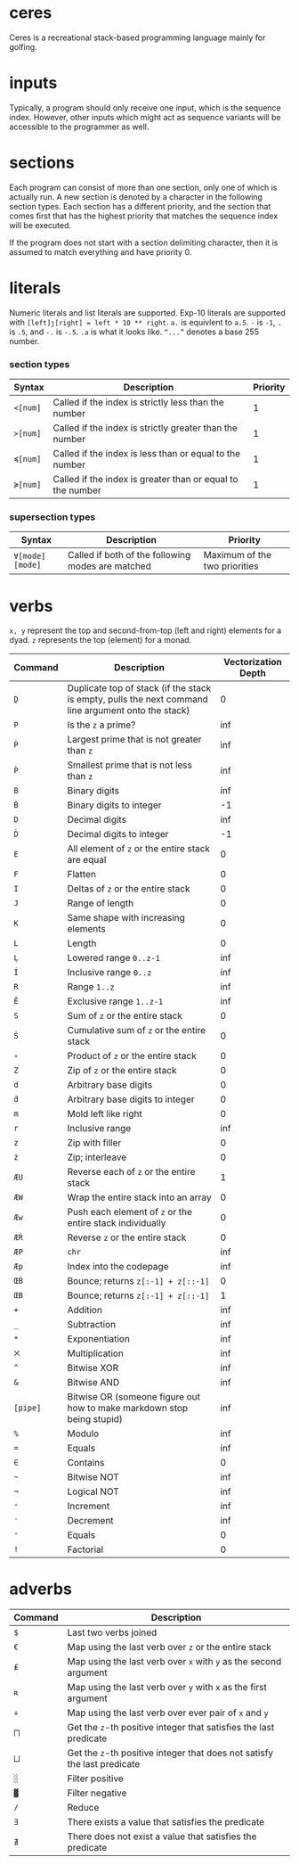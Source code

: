 # ceres
Ceres is a recreational stack-based programming language mainly for golfing.

# inputs
Typically, a program should only receive one input, which is the sequence index. However, other inputs which might act as sequence variants will be accessible to the programmer as well.

# sections
Each program can consist of more than one section, only one of which is actually run. A new section is denoted by a character in the following section types. Each section has a different priority, and the section that comes first that has the highest priority that matches the sequence index will be executed.

If the program does not start with a section delimiting character, then it is assumed to match everything and have priority 0.

# literals
Numeric literals and list literals are supported. Exp-10 literals are supported with `[left]ȷ[right] = left * 10 ** right`. `a.` is equivlent to `a.5`. `-` is `-1`, `.` is `.5`, and `-.` is `-.5`. `.a` is what it looks like. `“...”` denotes a base 255 number.

### section types

|Syntax|Description|Priority|
|------|-----------|--------|
|`≺[num]`|Called if the index is strictly less than the number|1|
|`≻[num]`|Called if the index is strictly greater than the number|1|
|`≼[num]`|Called if the index is less than or equal to the number|1|
|`≽[num]`|Called if the index is greater than or equal to the number|1|

### supersection types

|Syntax|Description|Priority|
|------|-----------|--------|
|`∀[mode][mode]`|Called if both of the following modes are matched|Maximum of the two priorities|

# verbs
`x, y` represent the top and second-from-top (left and right) elements for a dyad. `z` represents the top (element) for a monad.

|Command|Description|Vectorization Depth|
|-------|-----------|-------------------|
|`Ḏ`|Duplicate top of stack (if the stack is empty, pulls the next command line argument onto the stack)|0|
|`P`|Is the `z` a prime?|inf|
|`Ṗ`|Largest prime that is not greater than `z`|inf|
|`Ṕ`|Smallest prime that is not less than `z`|inf|
|`B`|Binary digits|inf|
|`Ḃ`|Binary digits to integer|-1|
|`D`|Decimal digits|inf|
|`Ḋ`|Decimal digits to integer|-1|
|`E`|All element of `z` or the entire stack are equal|0|
|`F`|Flatten|0|
|`I`|Deltas of `z` or the entire stack|0|
|`J`|Range of length|0|
|`K`|Same shape with increasing elements|0|
|`L`|Length|0|
|`Ḷ`|Lowered range `0..z-1`|inf|
|`İ`|Inclusive range `0..z`|inf|
|`R`|Range `1..z`|inf|
|`Ē`|Exclusive range `1..z-1`|inf|
|`S`|Sum of `z` or the entire stack|0|
|`Ṡ`|Cumulative sum of `z` or the entire stack|0|
|`∘`|Product of `z` or the entire stack|0|
|`Z`|Zip of `z` or the entire stack|0|
|`d`|Arbitrary base digits|0|
|`ḋ`|Arbitrary base digits to integer|0|
|`m`|Mold left like right|0|
|`r`|Inclusive range|inf|
|`z`|Zip with filler|0|
|`ż`|Zip; interleave|0|
|`ÆU`|Reverse each of `z` or the entire stack|1|
|`ÆW`|Wrap the entire stack into an array|0|
|`Æw`|Push each element of `z` or the entire stack individually|0|
|`ÆṘ`|Reverse `z` or the entire stack|0|
|`ÆP`|`chr`|inf|
|`Æp`|Index into the codepage|inf|
|`ŒḂ`|Bounce; returns `z[:-1] + z[::-1]`|0|
|`ŒB`|Bounce; returns `z[:-1] + z[::-1]`|1|
|`+`|Addition|inf|
|`_`|Subtraction|inf|
|`*`|Exponentiation|inf|
|`⨉`|Multiplication|inf|
|`^`|Bitwise XOR|inf|
|`&`|Bitwise AND|inf|
|`[pipe]`|Bitwise OR (someone figure out how to make markdown stop being stupid)|inf|
|`%`|Modulo|inf|
|`=`|Equals|inf|
|`∈`|Contains|0|
|`~`|Bitwise NOT|inf|
|`¬`|Logical NOT|inf|
|`⁺`|Increment|inf|
|`⁻`|Decrement|inf|
|`⁼`|Equals|0|
|`!`|Factorial|0|

# adverbs

|Command|Description|
|-------|-----------|
|`$`|Last two verbs joined|
|`€`|Map using the last verb over `z` or the entire stack|
|`₤`|Map using the last verb over `x` with `y` as the second argument|
|`ʀ`|Map using the last verb over `y` with `x` as the first argument|
|`⨰`|Map using the last verb over ever pair of `x` and `y`|
|`⨅`|Get the `z`-th positive integer that satisfies the last predicate|
|`⨆`|Get the `z`-th positive integer that does not satisfy the last predicate|
|`░`|Filter positive|
|`▓`|Filter negative|
|`/`|Reduce|
|`∃`|There exists a value that satisfies the predicate|
|`∄`|There does not exist a value that satisfies the predicate|
